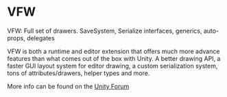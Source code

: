 # VFW
VFW: Full set of drawers. SaveSystem, Serialize interfaces, generics, auto-props, delegates

VFW is both a runtime and editor extension that offers much more advance features than what comes out of the box with Unity. 
A better drawing API, a faster GUI layout system for editor drawing, a custom serialization system, tons of attributes/drawers, 
helper types and more.

More info can be found on the [Unity Forum](http://forum.unity3d.com/threads/free-vfw-full-set-of-drawers-savesystem-serialize-interfaces-generics-auto-props-delegates.266165/)
